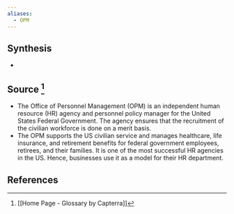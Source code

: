 ```yaml
---
aliases:
  - OPM
---
```

## Synthesis
- 
## Source [^1]
- The Office of Personnel Management (OPM) is an independent human resource (HR) agency and personnel policy manager for the United States Federal Government. The agency ensures that the recruitment of the civilian workforce is done on a merit basis.
- The OPM supports the US civilian service and manages healthcare, life insurance, and retirement benefits for federal government employees, retirees, and their families. It is one of the most successful HR agencies in the US. Hence, businesses use it as a model for their HR department.
## References

[^1]: [[Home Page - Glossary by Capterra]]